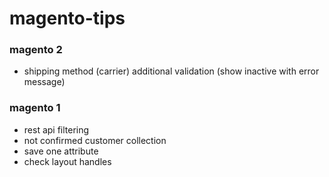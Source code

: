 # magento-tips

### magento 2

* shipping method (carrier) additional validation (show inactive with error message)

### magento 1

* rest api filtering
* not confirmed customer collection
* save one attribute
* check layout handles
